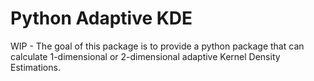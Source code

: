 # Python Adaptive KDE

WIP - The goal of this package is to provide a python package that can calculate 1-dimensional or 
2-dimensional adaptive Kernel Density Estimations. 